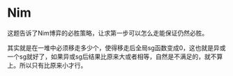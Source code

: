 # Nim

这题告诉了Nim博弈的必胜策略，让求第一步可以怎么走能保证仍然必胜。

其实就是在一堆中必须移走多少个，使得移走后全局sg函数变成0，这也就是异或一个sg就好了，如果异或sg后结果比原来大或者相等，自然是不满足的，就不算上。所以只有比原来小才行。
